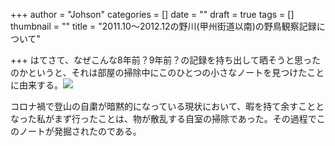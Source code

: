 +++
author = "Johson"
categories = []
date = ""
draft = true
tags = []
thumbnail = ""
title = "2011.10～2012.12の野川(甲州街道以南)の野鳥観察記録について"

+++
はてさて、なぜこんな8年前？9年前？の記録を持ち出して晒そうと思ったのかというと、それは部屋の掃除中にこのひとつの小さなノートを見つけたことに由来する。![](/img/DSCN1797.JPG)

コロナ禍で登山の自粛が暗黙的になっている現状において、暇を持て余すこととなった私がまず行ったことは、物が散乱する自室の掃除であった。その過程でこのノートが発掘されたのである。